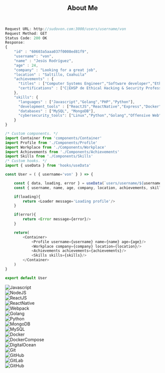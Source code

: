 <h2 align="center">About Me</h2>
<br>

```javascript
Request URL: http://sudovon.com:3000/users/username/von
Request Method: GET
Status Code: 200 OK
Response:
{   
    "id" : "60603a5aaa037f0008ed81f9",
    "username": "von",
    "name" : "Jesús Rodríguez",
    "age" : 24,
    "company" : "Looking for a great job",
    "location" : "Saltillo, Coahuila"
    "achievements" : {
      "titles" : ["Computer Systems Engineer","Software developer","Ethical Hacker"],
      "certifications" : ["C|EHSP de Ethical Hacking & Security Professional"]
    },
    "skills": {
      "languages" : ["Javascript","Golang","PHP","Python"],
      "development_tools" : ["ReactJS","ReactNative","Express","Docker","DockerCompose","Webpack","Linux","Git","A lot of libraries and frameworks"],
      "databases" : ["MySQL", "MongoDB"],
      "cybersecurity_tools": ["Linux","Python","Golang","Offensive Web","Forensics", "OSINT"]
    }
}
```

```javascript
/* Custom components. */
import Container from 'components/Container'
import Profile from './Components/Profile'
import Workplace from './Components/Workplace'
import Achievements from './Components/Achievements'
import Skills from './Components/Skills'
/* Custom hooks. */
import { useData } from 'hooks/useData'

const User = ( { username='von' } ) => {

    const { data, loading, error } = useData(`users/username/${username}`)  
    const { username, name, age, company, location, achievements, skills } = data

    if(loading){
        return <Loader message='Loading profile'/>
    }

    if(error){
        return <Error message={error}/>
    }

    return(
        <Container>
            <Profile username={username} name={name} age={age}/>
            <Workplace company={company} location={location}/>
            <Achievements achievements={achievements}/>
            <Skills skills={skills}/>
        </Container>
    )
}

export default User
```

![Javascript](https://img.shields.io/badge/-JavaScript-181717?style=flat-square&logo=javascript)<br/>
![NodeJS](https://img.shields.io/badge/-Nodejs-181717?style=flat-square&logo=Node.js)<br/>
![ReactJS](https://img.shields.io/badge/-React-181717?style=flat-square&logo=react)<br/>
![ReactNative](https://img.shields.io/badge/-ReactNative-181717?style=flat-square&logo=react)<br/>
![Webpack](https://img.shields.io/badge/-Webpack-181717?style=flat-square&logo=webpack)<br/>
![Golang](https://img.shields.io/badge/-Golang-181717?style=flat-square&logo=go)<br/>
![Python](https://img.shields.io/badge/-Python-181717?style=flat-square&logo=Python)<br/>
![MongoDB](https://img.shields.io/badge/-MongoDB-181717?style=flat-square&logo=mongodb)<br/>
![MySQL](https://img.shields.io/badge/-MySQL-181717?style=flat-square&logo=mysql)<br/>
![Docker](https://img.shields.io/badge/-Docker-181717?style=flat-square&logo=docker)<br/>
![DockerCompose](https://img.shields.io/badge/-DockerCompose-181717?style=flat-square&logo=docker)<br/>
![DigitalOcean](https://img.shields.io/badge/-DigitalOcean-181717?style=flat-square&logo=digitalocean)<br/>
![Git](https://img.shields.io/badge/-Git-181717?style=flat-square&logo=git)<br/>
![GitHub](https://img.shields.io/badge/-GitHub-181717?style=flat-square&logo=github)<br/>
![GitLab](https://img.shields.io/badge/-GitLab-181717?style=flat-square&logo=gitlab)<br/>
![GitHub](https://img.shields.io/badge/-Linux-181717?style=flat-square&logo=linux)<br/>
